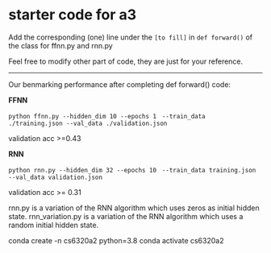 # starter code for a3

Add the corresponding (one) line under the `[to fill]` in `def forward()` of the class for ffnn.py and rnn.py

Feel free to modify other part of code, they are just for your reference.

---

Our benmarking performance after completing def forward() code:

**FFNN**

`python ffnn.py --hidden_dim 10 --epochs 1 `
`--train_data ./training.json --val_data ./validation.json`

validation acc >=0.43

**RNN**

`python rnn.py --hidden_dim 32 --epochs 10 `
`--train_data training.json --val_data validation.json`

validation acc >= 0.31

rnn.py is a variation of the RNN algorithm which uses zeros as initial hidden state.
rnn_variation.py is a variation of the RNN algorithm which uses a random initial hidden state.

conda create -n cs6320a2 python=3.8
conda activate cs6320a2
